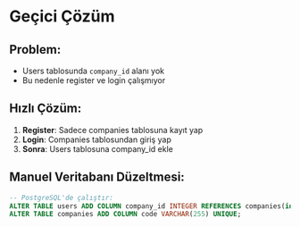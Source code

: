 # Geçici Çözüm

## Problem:
- Users tablosunda `company_id` alanı yok
- Bu nedenle register ve login çalışmıyor

## Hızlı Çözüm:
1. **Register**: Sadece companies tablosuna kayıt yap
2. **Login**: Companies tablosundan giriş yap
3. **Sonra**: Users tablosuna company_id ekle

## Manuel Veritabanı Düzeltmesi:
```sql
-- PostgreSQL'de çalıştır:
ALTER TABLE users ADD COLUMN company_id INTEGER REFERENCES companies(id);
ALTER TABLE companies ADD COLUMN code VARCHAR(255) UNIQUE;
```